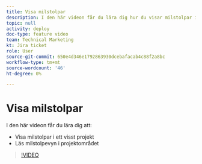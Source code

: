 ```yaml
---
title: Visa milstolpar
description: I den här videon får du lära dig hur du visar milstolpar i ett projekt, och hur du använder milstolpevyn i projektområdet.
topic: null
activity: deploy
doc-type: feature video
team: Technical Marketing
kt: Jira ticket
role: User
source-git-commit: 650e4d346e1792863930dcebafacab4c88f2a8bc
workflow-type: tm+mt
source-wordcount: '46'
ht-degree: 0%

---
```


# Visa milstolpar

I den här videon får du lära dig att:

* Visa milstolpar i ett visst projekt
* Läs milstolpevyn i projektområdet

>[!VIDEO](https://video.tv.adobe.com/v/335206/?quality=12&learn=on)
